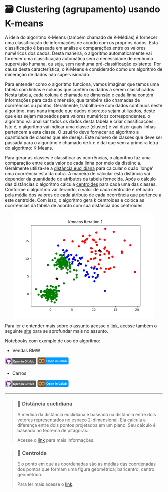 # 🗃 Clustering (agrupamento) usando K-means

A ideia do algoritmo K-Means (também chamado de K-Médias) é fornecer uma classificação de informações de acordo com os próprios dados. Esta classificação é baseada em análise e comparações entre os valores numéricos dos dados. Desta maneira, o algoritmo automaticamente vai fornecer uma classificação automática sem a necessidade de nenhuma supervisão humana, ou seja, sem nenhuma pré-classificação existente. Por causa desta característica, o K-Means é considerado como um algoritmo de mineração de dados não supervisionado.

Para entender como o algoritmo funciona, vamos imaginar que temos uma tabela com linhas e colunas que contêm os dados a serem classificados. Nesta tabela, cada coluna é chamada de dimensão e cada linha contém informações para cada dimensão, que também são chamadas de ocorrências ou pontos. Geralmente, trabalha-se com dados contínuos neste algoritmo, mas nada impede que dados discretos sejam utilizados, deste que eles sejam mapeados para valores numéricos correspondentes.
o algoritmo vai analisar todos os dados desta tabela e criar classificações. Isto é, o algoritmo vai indicar uma classe (cluster) e vai dizer quais linhas pertencem a esta classe. O usuário deve fornecer ao algoritmo a quantidade de classes que ele deseja. Este número de classes que deve ser passada para o algoritmo é chamado de k e é daí que vem a primeira letra do algoritmo: K-Means.

Para gerar as classes e classificar as ocorrências, o algoritmo faz uma comparação entre cada valor de cada linha por meio da distância. Geralmente utiliza-se a [distância euclidiana](#euclidiana) para calcular o quão ‘longe’ uma ocorrência está da outra. A maneira de calcular esta distância vai depender da quantidade de atributos da tabela fornecida. Após o cálculo das distâncias o algoritmo calcula [centroides](#centroide) para cada uma das classes. Conforme o algoritmo vai iterando, o valor de cada centroide é refinado pela média dos valores de cada atributo de cada ocorrência que pertence a este centroide. Com isso, o algoritmo gera k centroides e coloca as ocorrências da tabela de acordo com sua distância dos centroides.

<p align='center'>
  <img src='https://raw.githubusercontent.com/JenniferDominique/machine-learning/main/img/Kmeans%20Iteration.gif' width=450>
</p>

Para ler e entender mais sobre o assunto acesse o [link](https://www.devmedia.com.br/data-mining-na-pratica-algoritmo-k-means/4584), acesse também o seguinte [site](https://aprenderdatascience.com/k-means-clustering-agrupamento-k-means/) para se aprofundar mais no assunto.


Notebooks com exemplo de uso do algorítmo:

* Vendas BMW

[<img title='Open in GitHub' width=100 src='https://raw.githubusercontent.com/JenniferDominique/machine-learning/main/img/Button-Open_in_GitHub.png'>](https://github.com/JenniferDominique/machine-learning/blob/main/clustering/vendas_BMW.ipynb)
[<img title="Open in Colab" width=100 src="https://raw.githubusercontent.com/JenniferDominique/machine-learning/main/img/Button-Open_in_Colab.png">](https://colab.research.google.com/drive/199ooIDvkottBvOqTlSt8zlNqG5lL4o3X?usp=sharing)

* Carros

[<img title='Open in GitHub' width=100 src='https://raw.githubusercontent.com/JenniferDominique/machine-learning/main/img/Button-Open_in_GitHub.png'>](https://github.com/JenniferDominique/machine-learning/blob/main/clustering/cars.ipynb)
[<img title="Open in Colab" width=100 src="https://raw.githubusercontent.com/JenniferDominique/machine-learning/main/img/Button-Open_in_Colab.png">](https://colab.research.google.com/drive/1mXFBASbqyP1Wi-OjtKMqBCL964fQaN65?usp=sharing)


---

<div id='euclidiana'/>

>### 📖 Distância euclidiana
>A medida da distância euclidiana é baseada na distância entre dois vetores representados no espaço 2-dimensional. 
>Ela calcula a diferença entre dois pontos projetados em um plano. Seu cálculo é baseado no teorema de pitágoras.
>
>Acesse o [link](http://www.augustobaffa.pro.br/wiki/Dist%C3%A2ncia_Euclidiana) para mais informações.

<div id='centroide'/>
         
>### 📖 Centroide
>É o ponto em que as coordenadas são as médias das coordenadas dos pontos que formam uma figura geométrica; baricentro, centro geométrico.
>
>Para ler mais acesse o [link](https://educalingo.com/pt/dic-pt/centroide).
